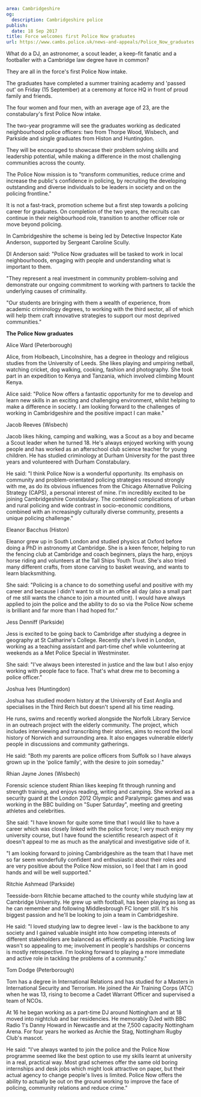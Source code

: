 ```yaml
area: Cambridgeshire
og:
  description: Cambridgeshire police
publish:
  date: 18 Sep 2017
title: Force welcomes first Police Now graduates
url: https://www.cambs.police.uk/news-and-appeals/Police_Now_graduates
```

What do a DJ, an astronomer, a scout leader, a keep-fit fanatic and a footballer with a Cambridge law degree have in common?

They are all in the force's first Police Now intake.

The graduates have completed a summer training academy and 'passed out' on Friday (15 September) at a ceremony at force HQ in front of proud family and friends.

The four women and four men, with an average age of 23, are the constabulary's first Police Now intake.

The two-year programme will see the graduates working as dedicated neighbourhood police officers: two from Thorpe Wood, Wisbech, and Parkside and single graduates from Histon and Huntingdon.

They will be encouraged to showcase their problem solving skills and leadership potential, while making a difference in the most challenging communities across the county.

The Police Now mission is to "transform communities, reduce crime and increase the public's confidence in policing, by recruiting the developing outstanding and diverse individuals to be leaders in society and on the policing frontline."

It is not a fast-track, promotion scheme but a first step towards a policing career for graduates. On completion of the two years, the recruits can continue in their neighbourhood role, transition to another officer role or move beyond policing.

In Cambridgeshire the scheme is being led by Detective Inspector Kate Anderson, supported by Sergeant Caroline Scully.

DI Anderson said: "Police Now graduates will be tasked to work in local neighbourhoods, engaging with people and understanding what is important to them.

"They represent a real investment in community problem-solving and demonstrate our ongoing commitment to working with partners to tackle the underlying causes of criminality.

"Our students are bringing with them a wealth of experience, from academic criminology degrees, to working with the third sector, all of which will help them craft innovative strategies to support our most deprived communities."

**The Police Now graduates**

Alice Ward (Peterborough)

Alice, from Holbeach, Lincolnshire, has a degree in theology and religious studies from the University of Leeds. She likes playing and umpiring netball, watching cricket, dog walking, cooking, fashion and photography. She took part in an expedition to Kenya and Tanzania, which involved climbing Mount Kenya.

Alice said: "Police Now offers a fantastic opportunity for me to develop and learn new skills in an exciting and challenging environment, whilst helping to make a difference in society. I am looking forward to the challenges of working in Cambridgeshire and the positive impact I can make."

Jacob Reeves (Wisbech)

Jacob likes hiking, camping and walking, was a Scout as a boy and became a Scout leader when he turned 18. He's always enjoyed working with young people and has worked as an afterschool club science teacher for young children. He has studied criminology at Durham University for the past three years and volunteered with Durham Constabulary.

He said: "I think Police Now is a wonderful opportunity. Its emphasis on community and problem-orientated policing strategies resound strongly with me, as do its obvious influences from the Chicago Alternative Policing Strategy (CAPS), a personal interest of mine. I'm incredibly excited to be joining Cambridgeshire Constabulary. The combined complications of urban and rural policing and wide contrast in socio-economic conditions, combined with an increasingly culturally diverse community, presents a unique policing challenge."

Eleanor Bacchus (Histon)

Eleanor grew up in South London and studied physics at Oxford before doing a PhD in astronomy at Cambridge. She is a keen fencer, helping to run the fencing club at Cambridge and coach beginners, plays the harp, enjoys horse riding and volunteers at the Tall Ships Youth Trust. She's also tried many different crafts, from stone carving to basket weaving, and wants to learn blacksmithing.

She said: "Policing is a chance to do something useful and positive with my career and because I didn't want to sit in an office all day (also a small part of me still wants the chance to join a mounted unit). I would have always applied to join the police and the ability to do so via the Police Now scheme is brilliant and far more than I had hoped for."

Jess Denniff (Parkside)

Jess is excited to be going back to Cambridge after studying a degree in geography at St Catharine's College. Recently she's lived in London, working as a teaching assistant and part-time chef while volunteering at weekends as a Met Police Special in Westminster.

She said: "I've always been interested in justice and the law but I also enjoy working with people face to face. That's what drew me to becoming a police officer."

Joshua Ives (Huntingdon)

Joshua has studied modern history at the University of East Anglia and specialises in the Third Reich but doesn't spend all his time reading.

He runs, swims and recently worked alongside the Norfolk Library Service in an outreach project with the elderly community. The project, which includes interviewing and transcribing their stories, aims to record the local history of Norwich and surrounding area. It also engages vulnerable elderly people in discussions and community gatherings.

He said: "Both my parents are police officers from Suffolk so I have always grown up in the 'police family', with the desire to join someday."

Rhian Jayne Jones (Wisbech)

Forensic science student Rhian likes keeping fit through running and strength training, and enjoys reading, writing and camping. She worked as a security guard at the London 2012 Olympic and Paralympic games and was working in the BBC building on "Super Saturday", meeting and greeting athletes and celebrities.

She said: "I have known for quite some time that I would like to have a career which was closely linked with the police force; I very much enjoy my university course, but I have found the scientific research aspect of it doesn't appeal to me as much as the analytical and investigative side of it.

"I am looking forward to joining Cambridgeshire as the team that I have met so far seem wonderfully confident and enthusiastic about their roles and are very positive about the Police Now mission, so I feel that I am in good hands and will be well supported."

Ritchie Ashmead (Parkside)

Teesside-born Ritchie became attached to the county while studying law at Cambridge University. He grew up with football, has been playing as long as he can remember and following Middlesbrough FC longer still. It's his biggest passion and he'll be looking to join a team in Cambridgeshire.

He said: "I loved studying law to degree level - law is the backbone to any society and I gained valuable insight into how competing interests of different stakeholders are balanced as efficiently as possible. Practicing law wasn't so appealing to me; involvement in people's hardships or concerns is mostly retrospective. I'm looking forward to playing a more immediate and active role in tackling the problems of a community."

Tom Dodge (Peterborough)

Tom has a degree in International Relations and has studied for a Masters in International Security and Terrorism. He joined the Air Training Corps (ATC) when he was 13, rising to become a Cadet Warrant Officer and supervised a team of NCOs.

At 16 he began working as a part-time DJ around Nottingham and at 18 moved into nightclub and bar residencies. He memorably DJed with BBC Radio 1's Danny Howard in Newcastle and at the 7,500 capacity Nottingham Arena. For four years he worked as Archie the Stag, Nottingham Rugby Club's mascot.

He said: "I've always wanted to join the police and the Police Now programme seemed like the best option to use my skills learnt at university in a real, practical way. Most grad schemes offer the same old boring internships and desk jobs which might look attractive on paper, but their actual agency to change people's lives is limited. Police Now offers the ability to actually be out on the ground working to improve the face of policing, community relations and reduce crime."
